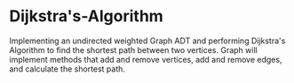 # Dijkstra's-Algorithm

Implementing an undirected weighted Graph ADT and performing Dijkstra's Algorithm to find the shortest path between two vertices. Graph will implement methods that add and remove vertices, add and remove edges, and calculate the shortest path. 
